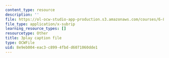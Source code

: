 ```yaml
---
content_type: resource
description: ''
file: https://ol-ocw-studio-app-production.s3.amazonaws.com/courses/6-832-underactuated-robotics-spring-2009/8e9eb004eac3c8994fbdd6071060dde1_EqAYRo4wXxY.srt
file_type: application/x-subrip
learning_resource_types: []
resourcetype: Other
title: 3play caption file
type: OCWFile
uid: 8e9eb004-eac3-c899-4fbd-d6071060dde1
---
```


